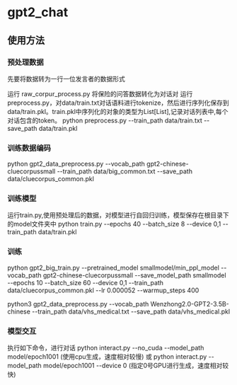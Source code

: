 # gpt2_chat

## 使用方法

### 预处理数据
先要将数据转为一行一位发言者的数据形式

  运行 raw_corpur_process.py 将保险的问答数据转化为对话对
  运行preprocess.py，对data/train.txt对话语料进行tokenize，然后进行序列化保存到data/train.pkl。train.pkl中序列化的对象的类型为List[List],记录对话列表中,每个对话包含的token。
   python preprocess.py --train_path data/train.txt --save_path data/train.pkl


### 训练数据编码
python gpt2_data_preprocess.py --vocab_path gpt2-chinese-cluecorpussmall --train_path data/big_common.txt --save_path data/cluecorpus_common.pkl


### 训练模型
运行train.py,使用预处理后的数据，对模型进行自回归训练，模型保存在根目录下的model文件夹中
python train.py --epochs 40 --batch_size 8 --device 0,1 --train_path data/train.pkl

### 训练
python gpt2_big_train.py --pretrained_model smallmodel/min_ppl_model  --vocab_path gpt2-chinese-cluecorpussmall --save_model_path smallmodel --epochs 10 --batch_size 60 --device 0,1 --train_path data/cluecorpus_common.pkl --lr 0.000052 --warmup_steps 400


python3 gpt2_data_preprocess.py --vocab_path Wenzhong2.0-GPT2-3.5B-chinese --train_path data/vhs_medical.txt --save_path data/vhs_medical.pkl

###  模型交互
执行如下命令，进行对话
python interact.py --no_cuda --model_path model/epoch1001  (使用cpu生成，速度相对较慢)
或
python interact.py --model_path model/epoch1001  --device 0 (指定0号GPU进行生成，速度相对较快)





